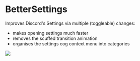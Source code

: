# BetterSettings

Improves Discord's Settings via multiple (toggleable) changes:

-   makes opening settings much faster
-   removes the scuffed transition animation
-   organises the settings cog context menu into categories

![](https://github.com/CodeRadu/Vencord/assets/45497981/e8d67a95-3909-4be5-8281-8cf9d2f1c30e)
